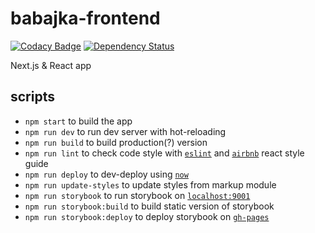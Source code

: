 # babajka-frontend
[![Codacy Badge](https://api.codacy.com/project/badge/Grade/a3dbbfeb35e84d4dbbb394be08ec196a)](https://www.codacy.com/app/babajka/babajka-frontend?utm_source=github.com&amp;utm_medium=referral&amp;utm_content=babajka/babajka-frontend&amp;utm_campaign=Badge_Grade)
[![Dependency Status](https://www.versioneye.com/user/projects/595a95d16725bd003b4078a8/badge.svg?style=flat-square)](https://www.versioneye.com/user/projects/595a95d16725bd003b4078a8)

Next.js &amp; React app

## scripts
* `npm start` to build the app
* `npm run dev` to run dev server with hot-reloading
* `npm run build` to build production(?) version
* `npm run lint` to check code style with [`eslint`](http://eslint.org/) and [`airbnb`](https://github.com/airbnb/javascript/tree/master/react) react style guide
* `npm run deploy` to dev-deploy using [`now`](https://zeit.co/now)
* `npm run update-styles` to update styles from markup module
* `npm run storybook` to run storybook on [`localhost:9001`](http://localhost:9001/)
* `npm run storybook:build` to build static version of storybook
* `npm run storybook:deploy` to deploy storybook on [`gh-pages`](https://babajka.github.io/babajka-frontend)
